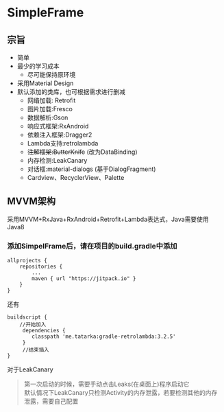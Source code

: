 # SimpleFrame #
## 宗旨 ##
- 简单
- 最少的学习成本
	- 尽可能保持原环境
- 采用Material Design
- 默认添加的类库，也可根据需求进行删减
	- 网络加载: Retrofit
	- 图片加载:Fresco
	- 数据解析:Gson
	- 响应式框架:RxAndroid
	- 依赖注入框架:Dragger2
	- Lambda支持:retrolambda  
	- <s>注解框架:ButterKnife</s> (改为DataBinding)
	- 内存检测:LeakCanary
	- 对话框:material-dialogs (基于DialogFragment)
	- Cardview、RecyclerView、Palette

## MVVM架构 ##
采用MVVM+RxJava+RxAndroid+Retrofit+Lambda表达式，Java需要使用Java8
	
### 添加SimpelFrame后，请在项目的build.gradle中添加  

	allprojects {
    	repositories {
    	    ...
    	    maven { url "https://jitpack.io" }
    	}
	}

还有

	buildscript {
		//开始加入
		 dependencies {
		 	classpath 'me.tatarka:gradle-retrolambda:3.2.5'
		 }
		 //结束插入
	}

对于LeakCanary  
> 第一次启动的时候，需要手动点击Leaks(在桌面上)程序启动它  
> 默认情况下LeakCanary只检测Activity的内存泄露，若要检测其他的内存泄露，需要自己配置